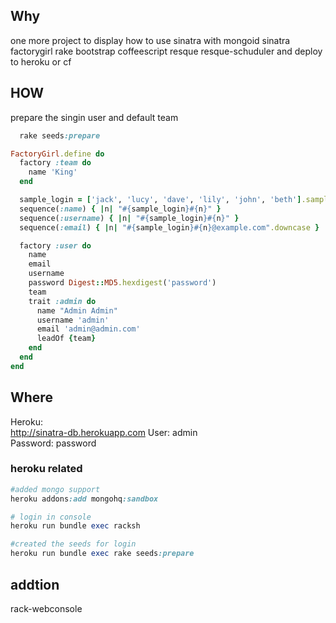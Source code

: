 ## Why 

one more project to display how to use sinatra with mongoid sinatra factorygirl rake bootstrap coffeescript resque resque-schuduler and deploy to heroku or cf

## HOW

prepare the singin user and default team
```ruby
  rake seeds:prepare
```

```ruby
FactoryGirl.define do
  factory :team do
    name 'King'
  end

  sample_login = ['jack', 'lucy', 'dave', 'lily', 'john', 'beth'].sample
  sequence(:name) { |n| "#{sample_login}#{n}" }
  sequence(:username) { |n| "#{sample_login}#{n}" }
  sequence(:email) { |n| "#{sample_login}#{n}@example.com".downcase }

  factory :user do
    name
    email
    username
    password Digest::MD5.hexdigest('password')
    team
    trait :admin do
      name "Admin Admin"
      username 'admin'
      email 'admin@admin.com'
      leadOf {team}
    end
  end
end
```

## Where
Heroku:<br/>
http://sinatra-db.herokuapp.com
User: admin<br/>
Password: password<br/>

### heroku related

```ruby
#added mongo support 
heroku addons:add mongohq:sandbox

# login in console
heroku run bundle exec racksh

#created the seeds for login
heroku run bundle exec rake seeds:prepare
```

## addtion

rack-webconsole 